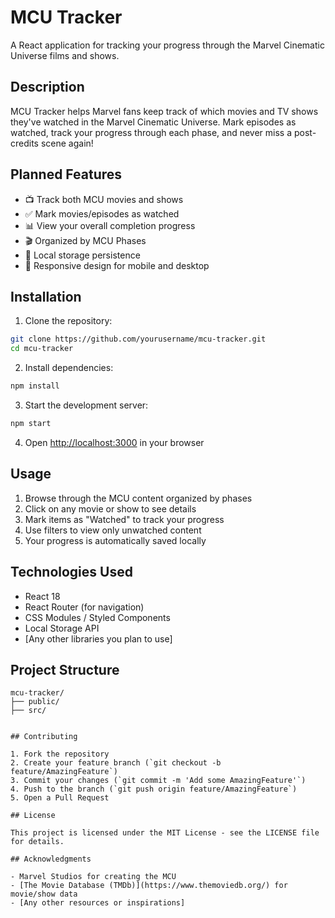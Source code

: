 # MCU Tracker

A React application for tracking your progress through the Marvel Cinematic Universe films and shows.

## Description

MCU Tracker helps Marvel fans keep track of which movies and TV shows they've watched in the Marvel Cinematic Universe. Mark episodes as watched, track your progress through each phase, and never miss a post-credits scene again!

## Planned Features

- 📺 Track both MCU movies and shows
- ✅ Mark movies/episodes as watched
- 📊 View your overall completion progress
- 🎬 Organized by MCU Phases
- 💾 Local storage persistence
- 📱 Responsive design for mobile and desktop

## Installation

1. Clone the repository:
```bash
git clone https://github.com/yourusername/mcu-tracker.git
cd mcu-tracker
```

2. Install dependencies:
```bash
npm install
```

3. Start the development server:
```bash
npm start
```

4. Open [http://localhost:3000](http://localhost:3000) in your browser

## Usage

1. Browse through the MCU content organized by phases
2. Click on any movie or show to see details
3. Mark items as "Watched" to track your progress
4. Use filters to view only unwatched content
5. Your progress is automatically saved locally

## Technologies Used

- React 18
- React Router (for navigation)
- CSS Modules / Styled Components
- Local Storage API
- [Any other libraries you plan to use]

## Project Structure

```
mcu-tracker/
├── public/
├── src/


## Contributing

1. Fork the repository
2. Create your feature branch (`git checkout -b feature/AmazingFeature`)
3. Commit your changes (`git commit -m 'Add some AmazingFeature'`)
4. Push to the branch (`git push origin feature/AmazingFeature`)
5. Open a Pull Request

## License

This project is licensed under the MIT License - see the LICENSE file for details.

## Acknowledgments

- Marvel Studios for creating the MCU
- [The Movie Database (TMDb)](https://www.themoviedb.org/) for movie/show data
- [Any other resources or inspirations]

